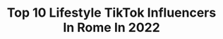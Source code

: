 ---
title: Top 10 Lifestyle TikTok Influencers In Rome In 2022
description: >-
  Find top lifestyle TikTok influencers in Rome in 2022. Most popular hashtags: #fyp #italia #perte #lifestyle.
platform: TikTok
hits: 4
text_top: See the most popular TikTok profiles on inBeat.
text_bottom: inBeat aggregates 4 TikTok influencers like this in Rome, Italy for you to contact.
profiles:
  - username: "corkato"
    fullname: >-
      Andrea Kato Corkscrew
    bio: >-
      Bboying/Tricking\Flowarts from The Heroes Crew, Rome, Italy! FB: Andrea Kato Caterini YouTube: Kato Cork Follow me in Instagram for more clips ✌🏻️
    location: "Italy"
    followers: 3099
    engagement: 2699
    commentsToLikes: 0.014449
    id: ckbkwma47sdqt0j23dtmrhysz
    verified: false
    hashtags: "#fire, #poi, #bboying, #featureme"
  - username: "alexandragraziano"
    fullname: >-
      Alexalovej
    bio: >-
      •Fashion•Beauty•Lifestyle IG @alexalovej 💗
    location: "Italy"
    followers: 6720
    engagement: 392
    commentsToLikes: 0.032003
    id: ck9r7e0d67rit0j78mk4r0wx5
    verified: false
    hashtags: "#look, #halloweenmakeup, #halloween2020, #harleyquinn"
  - username: "deep__badesha1"
    fullname: >-
      BADESHA✅
    bio: >-
      ☬ Nurmahal pind Rampuria Italy 🇮🇹 🇮🇳rome Insta deep_badesha05 JATT saab G
    location: "Italy"
    followers: 2254
    engagement: 871
    commentsToLikes: 0.039294
    id: ckd03uap098t60j23rtwp6ow0
    verified: false
    hashtags: "#punjabisong, #onemillionaudition, #colossalchallenge, #jatt"
  - username: "andrea.izzo976"
    fullname: >-
      andrea.izzo976
    bio: >-
      Acrobatic family - Gymnastic teachers - Singers - Musicians - IG - Youtube
    location: "Italy"
    followers: 53200
    engagement: 1817
    commentsToLikes: 0.011629
    id: ck8s5i6mrfwtm0j78kv9sbn3q
    verified: false
    hashtags: "#lifestyle, #beachvibes, #theizzofamily, #fatherandson"
  - username: "sespo"
    fullname: >-
      Sespo👼🏻
    bio: >-
      🇮🇹21.10.99 🏠Milan 📹Creator on YouTube & TikTok 🧬Lifestyle & Travel
    location: "Italy"
    followers: 2300000
    engagement: 2312
    commentsToLikes: 0.013053
    id: ck83zg6s80gw80j78hpnfd334
    verified: true
    hashtags: "#valespo, #adv, #ad, #huaweipsmart2022"
  - username: "giuliogenova_"
    fullname: >-
      Giulio Genova  🌍☄️💕
    bio: >-
      🇺🇸🇮🇹boy GG life style # Love u
    location: "Italy"
    followers: 340400
    engagement: 2254
    commentsToLikes: 0.013036
    id: ckbb4j35vusvb0j234ryvzasf
    verified: false
    hashtags: "#pov, #duetto, #fyp, #greenscreen"
  - username: "emmanuelpt.com"
    fullname: >-
      Emmanuel_pt 
    bio: >-
      Follow me on IG ☝🏻 John’s Daddy 🐕 Lifestyle and Fitness 👇🏻New workout
    location: "Italy"
    followers: 95100
    engagement: 570
    commentsToLikes: 0.060945
    id: ckb9id1r48kc50j23w6pjqysr
    verified: false
    hashtags: "#personaltrainer, #imparacontiktok, #ironia, #trend"
  - username: "jessicamatarrelli"
    fullname: >-
      Jess in Wonderland
    bio: >-
      ✨Serie tv| Libri | Film | Lifestyle✨ 💖Molto di più su instagram 💫Fangirl
    location: "Italy"
    followers: 21900
    engagement: 1120
    commentsToLikes: 0.017169
    id: ckb9uxvyatvsk0j23yvgbwl0t
    verified: false
    hashtags: "#serietvnetflix, #disney, #harrypotter, #serietv"
  - username: "one_million_business"
    fullname: >-
      RICHy’$
    bio: >-
      Parlo di: - business - psicologia - mindset - un po’ di lifestyle 🤑
    location: "Italy"
    followers: 15900
    engagement: 482
    commentsToLikes: 0.036097
    id: ck92xor4kzj1u0j78dlv4fzv4
    verified: false
    hashtags: "#surprise, #business, #pov, #comemivedono"
  - username: "dianadelorenzi"
    fullname: >-
      Diana De Lorenzi
    bio: >-
      Professional lifestyle blogger🇮🇹 Instagram: @dianadelorenzi
    location: "Italy"
    followers: 68400
    engagement: 1103
    commentsToLikes: 0.012187
    id: cka0vtbiwzy9m0i78hw6v6o49
    verified: false
    hashtags: "#sonoproprioio, #sea, #comeinunfilm, #artober"
---